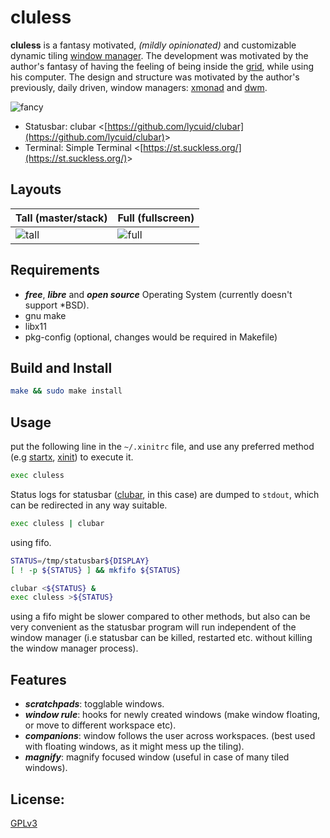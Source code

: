 # cluless

**cluless** is a fantasy motivated, _(mildly opinionated)_ and customizable dynamic tiling [window manager](https://wiki.archlinux.org/title/window_manager). The development was motivated by the author's fantasy of having the feeling of being inside the [grid](https://tron.fandom.com/wiki/Grid), while using his computer. The design and structure was motivated by the author's previously, daily driven, window managers: [xmonad](https://xmonad.org) and [dwm](https://dwm.suckless.org).

![fancy](https://raw.githubusercontent.com/lycuid/assets/master/cluless/floating.png)
- Statusbar: clubar &lt;[https://github.com/lycuid/clubar](https://github.com/lycuid/clubar)&gt;
- Terminal: Simple Terminal &lt;[https://st.suckless.org/](https://st.suckless.org/)&gt;

Layouts
-------
|Tall (master/stack) | Full (fullscreen) |
|--------------------|-------------------|
|![tall](https://raw.githubusercontent.com/lycuid/assets/master/cluless/tall.png) | ![full](https://raw.githubusercontent.com/lycuid/assets/master/cluless/full.png) |

Requirements
------------
  - ***free***, ***libre*** and ***open source*** Operating System (currently doesn't support \*BSD).
  - gnu make
  - libx11
  - pkg-config (optional, changes would be required in Makefile)

Build and Install
-----------------
```sh
make && sudo make install
```

Usage
-----
put the following line in the `~/.xinitrc` file, and use any preferred method (e.g [startx](https://man.archlinux.org/man/startx.1), [xinit](https://man.archlinux.org/man/xinit.1)) to execute it.
```sh
exec cluless
```
Status logs for statusbar ([clubar](https://github.com/lycuid/clubar), in this case) are dumped to `stdout`, which can be redirected in any way suitable.
```sh
exec cluless | clubar
```
using fifo.
```sh
STATUS=/tmp/statusbar${DISPLAY}
[ ! -p ${STATUS} ] && mkfifo ${STATUS}

clubar <${STATUS} &
exec cluless >${STATUS}
```
using a fifo might be slower compared to other methods, but also can be very convenient as the statusbar program will run independent of the window manager (i.e statusbar can be killed, restarted etc. without killing the window manager process).

Features
--------
  - ***scratchpads***: togglable windows.
  - ***window rule***: hooks for newly created windows (make window floating, or move to different workspace etc).
  - ***companions***: window follows the user across workspaces. (best used with floating windows, as it might mess up the tiling).
  - ***magnify***: magnify focused window (useful in case of many tiled windows).

License:
--------
[GPLv3](https://gnu.org/licenses/gpl.html)
